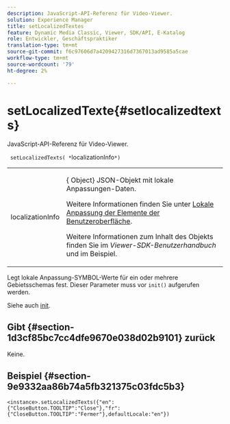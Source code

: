 ```yaml
---
description: JavaScript-API-Referenz für Video-Viewer.
solution: Experience Manager
title: setLocalizedTextes
feature: Dynamic Media Classic, Viewer, SDK/API, E-Katalog
role: Entwickler, Geschäftspraktiker
translation-type: tm+mt
source-git-commit: f6c97606d7a4209427316d7367013ad9585a5cae
workflow-type: tm+mt
source-wordcount: '79'
ht-degree: 2%

---
```



# setLocalizedTexte{#setlocalizedtexts}

JavaScript-API-Referenz für Video-Viewer.

` setLocalizedTexts( *`localizationInfo`*)`

<table id="table_896DFF34A68A403DB93A6D597461A573"> 
 <tbody> 
  <tr> 
   <td colname="col1"> <p> <span class="codeph"> <span class="varname"> localizationInfo</span> </span> </p> </td> 
   <td colname="col2"> <p> {<span class="codeph"> Object</span>} JSON-Objekt mit lokale Anpassungen-Daten. </p> <p>Weitere Informationen finden Sie unter <a href="../../../c-html5-s7-aem-asset-viewers/c-html5-20-ecatalog-viewer-about/c-html5-20-ecatalog-viewer-localization.md#concept-cbfc39344c494eb7b9f6a272cff0cc74" format="dita" scope="local"> Lokale Anpassung der Elemente der Benutzeroberfläche</a>. </p> <p>Weitere Informationen zum Inhalt des Objekts finden Sie im <i>Viewer-SDK-Benutzerhandbuch</i> und im Beispiel. </p> </td> 
  </tr> 
 </tbody> 
</table>

Legt lokale Anpassung-SYMBOL-Werte für ein oder mehrere Gebietsschemas fest. Dieser Parameter muss vor `init()` aufgerufen werden.

Siehe auch [init](../../../c-html5-s7-aem-asset-viewers/c-html5-20-ecatalog-viewer-about/c-html5-20-ecatalog-viewer-javascriptapiref/r-html5-ecatalog-viewer-20-javascriptapiref-init.md#reference-aee94dd92a28410784f7a1792e28683b).

## Gibt {#section-1d3cf85bc7cc4dfe9670e038d02b9101} zurück

Keine.

## Beispiel {#section-9e9332aa86b74a5fb321375c03fdc5b3}

```
<instance>.setLocalizedTexts({"en":{"CloseButton.TOOLTIP":"Close"},"fr":{"CloseButton.TOOLTIP":"Fermer"},defaultLocale:"en"})
```

